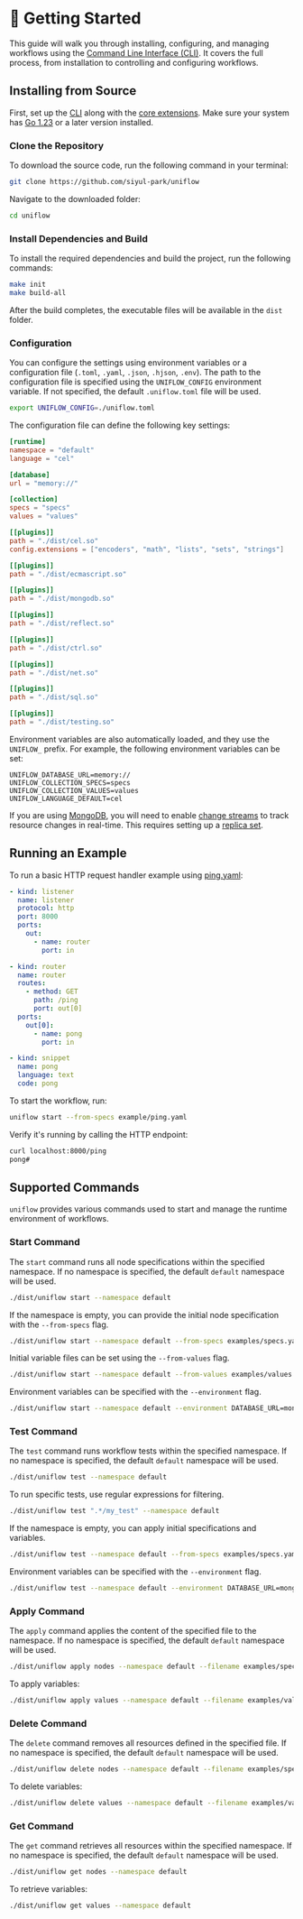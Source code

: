# 🚀 Getting Started

This guide will walk you through installing, configuring, and managing workflows using the [Command Line Interface (CLI)](../cmd/README.md). It covers the full process, from installation to controlling and configuring workflows.

## Installing from Source

First, set up the [CLI](../cmd/README.md) along with the [core extensions](../ext/README.md). Make sure your system has [Go 1.23](https://go.dev/doc/install) or a later version installed.

### Clone the Repository

To download the source code, run the following command in your terminal:

```sh
git clone https://github.com/siyul-park/uniflow
```

Navigate to the downloaded folder:

```sh
cd uniflow
```

### Install Dependencies and Build

To install the required dependencies and build the project, run the following commands:

```sh
make init
make build-all
```

After the build completes, the executable files will be available in the `dist` folder.

### Configuration

You can configure the settings using environment variables or a configuration file (`.toml`, `.yaml`, `.json`, `.hjson`, `.env`). The path to the configuration file is specified using the `UNIFLOW_CONFIG` environment variable. If not specified, the default `.uniflow.toml` file will be used.

```bash
export UNIFLOW_CONFIG=./uniflow.toml
```

The configuration file can define the following key settings:

```toml
[runtime]
namespace = "default"
language = "cel"

[database]
url = "memory://"

[collection]
specs = "specs"
values = "values"

[[plugins]]
path = "./dist/cel.so"
config.extensions = ["encoders", "math", "lists", "sets", "strings"]

[[plugins]]
path = "./dist/ecmascript.so"

[[plugins]]
path = "./dist/mongodb.so"

[[plugins]]
path = "./dist/reflect.so"

[[plugins]]
path = "./dist/ctrl.so"

[[plugins]]
path = "./dist/net.so"

[[plugins]]
path = "./dist/sql.so"

[[plugins]]
path = "./dist/testing.so"
```

Environment variables are also automatically loaded, and they use the `UNIFLOW_` prefix. For example, the following environment variables can be set:

```env
UNIFLOW_DATABASE_URL=memory://
UNIFLOW_COLLECTION_SPECS=specs
UNIFLOW_COLLECTION_VALUES=values
UNIFLOW_LANGUAGE_DEFAULT=cel
```

If you are using [MongoDB](https://www.mongodb.com/), you will need to enable [change streams](https://www.mongodb.com/docs/manual/changeStreams/) to track resource changes in real-time. This requires setting up a [replica set](https://www.mongodb.com/docs/manual/replication/).

## Running an Example

To run a basic HTTP request handler example using [ping.yaml](./examples/ping.yaml):

```yaml
- kind: listener
  name: listener
  protocol: http
  port: 8000
  ports:
    out:
      - name: router
        port: in

- kind: router
  name: router
  routes:
    - method: GET
      path: /ping
      port: out[0]
  ports:
    out[0]:
      - name: pong
        port: in

- kind: snippet
  name: pong
  language: text
  code: pong
```

To start the workflow, run:

```sh
uniflow start --from-specs example/ping.yaml
```

Verify it's running by calling the HTTP endpoint:

```sh
curl localhost:8000/ping
pong#
```

## Supported Commands

`uniflow` provides various commands used to start and manage the runtime environment of workflows.

### Start Command

The `start` command runs all node specifications within the specified namespace. If no namespace is specified, the
default `default` namespace will be used.

```sh
./dist/uniflow start --namespace default
```

If the namespace is empty, you can provide the initial node specification with the `--from-specs` flag.

```sh
./dist/uniflow start --namespace default --from-specs examples/specs.yaml
```

Initial variable files can be set using the `--from-values` flag.

```sh
./dist/uniflow start --namespace default --from-values examples/values.yaml
```

Environment variables can be specified with the `--environment` flag.

```sh
./dist/uniflow start --namespace default --environment DATABASE_URL=mongodb://localhost:27017 --environment DATABASE_NAME=mydb
```

### Test Command

The `test` command runs workflow tests within the specified namespace. If no namespace is specified, the default
`default` namespace will be used.

```sh
./dist/uniflow test --namespace default
```

To run specific tests, use regular expressions for filtering.

```sh
./dist/uniflow test ".*/my_test" --namespace default
```

If the namespace is empty, you can apply initial specifications and variables.

```sh
./dist/uniflow test --namespace default --from-specs examples/specs.yaml --from-values examples/values.yaml
```

Environment variables can be specified with the `--environment` flag.

```sh
./dist/uniflow test --namespace default --environment DATABASE_URL=mongodb://localhost:27017 --environment DATABASE_NAME=mydb
```

### Apply Command

The `apply` command applies the content of the specified file to the namespace. If no namespace is specified, the
default `default` namespace will be used.

```sh
./dist/uniflow apply nodes --namespace default --filename examples/specs.yaml
```

To apply variables:

```sh
./dist/uniflow apply values --namespace default --filename examples/values.yaml
```

### Delete Command

The `delete` command removes all resources defined in the specified file. If no namespace is specified, the default
`default` namespace will be used.

```sh
./dist/uniflow delete nodes --namespace default --filename examples/specs.yaml
```

To delete variables:

```sh
./dist/uniflow delete values --namespace default --filename examples/values.yaml
```

### Get Command

The `get` command retrieves all resources within the specified namespace. If no namespace is specified, the default
`default` namespace will be used.

```sh
./dist/uniflow get nodes --namespace default
```

To retrieve variables:

```sh
./dist/uniflow get values --namespace default
```
